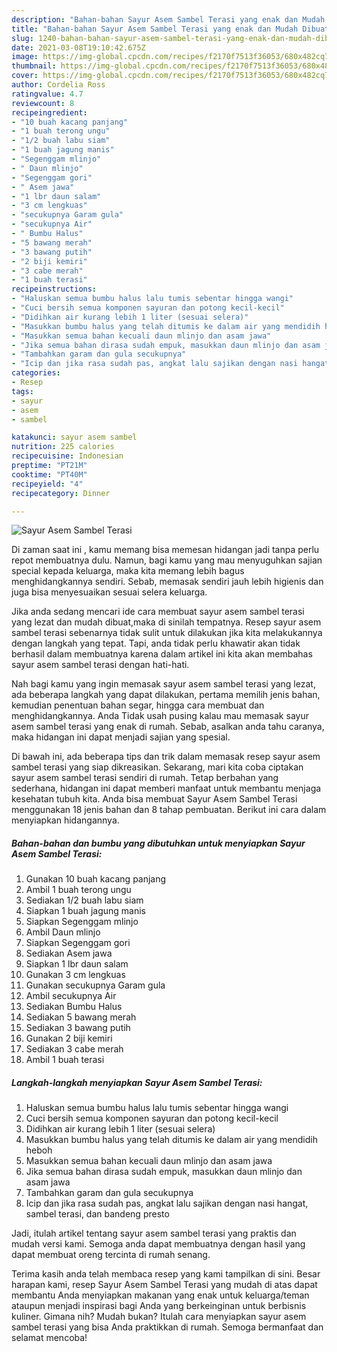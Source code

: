 ```yaml
---
description: "Bahan-bahan Sayur Asem Sambel Terasi yang enak dan Mudah Dibuat"
title: "Bahan-bahan Sayur Asem Sambel Terasi yang enak dan Mudah Dibuat"
slug: 1240-bahan-bahan-sayur-asem-sambel-terasi-yang-enak-dan-mudah-dibuat
date: 2021-03-08T19:10:42.675Z
image: https://img-global.cpcdn.com/recipes/f2170f7513f36053/680x482cq70/sayur-asem-sambel-terasi-foto-resep-utama.jpg
thumbnail: https://img-global.cpcdn.com/recipes/f2170f7513f36053/680x482cq70/sayur-asem-sambel-terasi-foto-resep-utama.jpg
cover: https://img-global.cpcdn.com/recipes/f2170f7513f36053/680x482cq70/sayur-asem-sambel-terasi-foto-resep-utama.jpg
author: Cordelia Ross
ratingvalue: 4.7
reviewcount: 8
recipeingredient:
- "10 buah kacang panjang"
- "1 buah terong ungu"
- "1/2 buah labu siam"
- "1 buah jagung manis"
- "Segenggam mlinjo"
- " Daun mlinjo"
- "Segenggam gori"
- " Asem jawa"
- "1 lbr daun salam"
- "3 cm lengkuas"
- "secukupnya Garam gula"
- "secukupnya Air"
- " Bumbu Halus"
- "5 bawang merah"
- "3 bawang putih"
- "2 biji kemiri"
- "3 cabe merah"
- "1 buah terasi"
recipeinstructions:
- "Haluskan semua bumbu halus lalu tumis sebentar hingga wangi"
- "Cuci bersih semua komponen sayuran dan potong kecil-kecil"
- "Didihkan air kurang lebih 1 liter (sesuai selera)"
- "Masukkan bumbu halus yang telah ditumis ke dalam air yang mendidih heboh"
- "Masukkan semua bahan kecuali daun mlinjo dan asam jawa"
- "Jika semua bahan dirasa sudah empuk, masukkan daun mlinjo dan asam jawa"
- "Tambahkan garam dan gula secukupnya"
- "Icip dan jika rasa sudah pas, angkat lalu sajikan dengan nasi hangat, sambel terasi, dan bandeng presto"
categories:
- Resep
tags:
- sayur
- asem
- sambel

katakunci: sayur asem sambel 
nutrition: 225 calories
recipecuisine: Indonesian
preptime: "PT21M"
cooktime: "PT40M"
recipeyield: "4"
recipecategory: Dinner

---
```



![Sayur Asem Sambel Terasi](https://img-global.cpcdn.com/recipes/f2170f7513f36053/680x482cq70/sayur-asem-sambel-terasi-foto-resep-utama.jpg)

Di zaman  saat ini , kamu memang bisa memesan hidangan jadi tanpa perlu repot membuatnya dulu. Namun, bagi kamu yang mau menyuguhkan sajian special kepada keluarga, maka kita memang lebih bagus menghidangkannya sendiri. Sebab, memasak sendiri jauh lebih higienis dan juga bisa menyesuaikan sesuai selera keluarga.

Jika anda sedang mencari ide cara membuat sayur asem sambel terasi yang lezat dan mudah dibuat,maka di sinilah tempatnya. Resep sayur asem sambel terasi  sebenarnya tidak sulit untuk dilakukan jika kita melakukannya dengan langkah yang tepat. Tapi, anda tidak perlu khawatir akan tidak berhasil dalam membuatnya 
karena dalam artikel ini kita akan membahas sayur asem sambel terasi dengan hati-hati.  



Nah bagi kamu yang ingin memasak sayur asem sambel terasi yang lezat, ada beberapa langkah yang dapat dilakukan, pertama memilih jenis bahan, kemudian penentuan bahan segar, hingga cara membuat dan menghidangkannya. Anda Tidak usah pusing kalau mau memasak sayur asem sambel terasi yang enak di rumah. Sebab, asalkan anda  tahu caranya, maka hidangan ini dapat menjadi sajian yang spesial.

Di bawah ini, ada beberapa tips dan trik dalam memasak resep sayur asem sambel terasi yang siap dikreasikan. Sekarang, mari kita coba ciptakan sayur asem sambel terasi sendiri di rumah. Tetap berbahan yang sederhana, hidangan ini dapat memberi manfaat untuk membantu menjaga kesehatan tubuh kita. Anda bisa membuat Sayur Asem Sambel Terasi menggunakan 18 jenis bahan dan 8 tahap pembuatan. Berikut ini cara dalam menyiapkan hidangannya.

<!--inarticleads1-->

##### Bahan-bahan dan bumbu yang dibutuhkan untuk menyiapkan Sayur Asem Sambel Terasi:

1. Gunakan 10 buah kacang panjang
1. Ambil 1 buah terong ungu
1. Sediakan 1/2 buah labu siam
1. Siapkan 1 buah jagung manis
1. Siapkan Segenggam mlinjo
1. Ambil  Daun mlinjo
1. Siapkan Segenggam gori
1. Sediakan  Asem jawa
1. Siapkan 1 lbr daun salam
1. Gunakan 3 cm lengkuas
1. Gunakan secukupnya Garam gula
1. Ambil secukupnya Air
1. Sediakan  Bumbu Halus
1. Sediakan 5 bawang merah
1. Sediakan 3 bawang putih
1. Gunakan 2 biji kemiri
1. Sediakan 3 cabe merah
1. Ambil 1 buah terasi




<!--inarticleads2-->

##### Langkah-langkah menyiapkan Sayur Asem Sambel Terasi:

1. Haluskan semua bumbu halus lalu tumis sebentar hingga wangi
1. Cuci bersih semua komponen sayuran dan potong kecil-kecil
1. Didihkan air kurang lebih 1 liter (sesuai selera)
1. Masukkan bumbu halus yang telah ditumis ke dalam air yang mendidih heboh
1. Masukkan semua bahan kecuali daun mlinjo dan asam jawa
1. Jika semua bahan dirasa sudah empuk, masukkan daun mlinjo dan asam jawa
1. Tambahkan garam dan gula secukupnya
1. Icip dan jika rasa sudah pas, angkat lalu sajikan dengan nasi hangat, sambel terasi, dan bandeng presto




Jadi, itulah artikel tentang  sayur asem sambel terasi  yang praktis dan mudah versi kami. Semoga anda dapat membuatnya dengan hasil yang dapat membuat oreng tercinta di rumah senang. 

Terima kasih anda telah membaca resep yang kami tampilkan di sini. Besar harapan kami, resep  Sayur Asem Sambel Terasi yang mudah di atas dapat membantu Anda menyiapkan makanan yang enak untuk keluarga/teman ataupun menjadi inspirasi bagi Anda yang berkeinginan untuk berbisnis kuliner. Gimana nih? Mudah bukan? Itulah cara menyiapkan sayur asem sambel terasi yang bisa Anda praktikkan di rumah. Semoga bermanfaat dan selamat mencoba!

